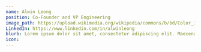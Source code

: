 ```yaml
---
name: Alwin Leong
position: Co-Founder and VP Engineering
image_path: https://upload.wikimedia.org/wikipedia/commons/b/bd/Color_icon_blue.svg
LinkedIn: https://www.linkedin.com/in/alwinleong
blurb: Lorem ipsum dolor sit amet, consectetur adipiscing elit. Maecenas non cursus eros. Etiam a fringilla sapien. Nunc tristique nunc lorem, tincidunt sodales dolor placerat vel. Mauris pretium semper elementum.
icon: 
---
```

